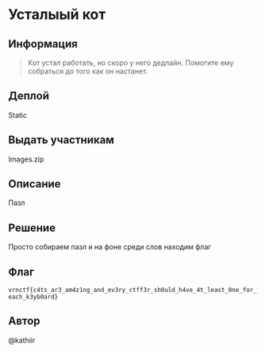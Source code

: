 # Усталыый кот

## Информация 

> Кот устал работать, но скоро у него дедлайн. Помогите ему собраться до того как он настанет.


## Деплой

Static

## Выдать участникам

Images.zip

## Описание

Пазл

## Решение 

Просто собираем пазл и на фоне среди слов находим флаг 

## Флаг
`vrnctf{c4ts_ar3_am4z1ng_and_ev3ry_ctff3r_sh0uld_h4ve_4t_least_0ne_for_each_k3yb0ard}`

## Автор
@kathiir
